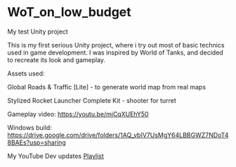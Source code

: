 # WoT_on_low_budget
 My test Unity project
 
 This is my first serious Unity project, where i try out most of basic technics used in game development. I was inspired by World of Tanks, and decided to recreate its look and gameplay.
 
 Assets used:
 
 Global Roads & Traffic [Lite] - to generate world map from real maps
 
 Stylized Rocket Launcher Complete Kit - shooter for turret
 
 Gameplay video: https://youtu.be/mjCqXUEhY50

 Windows build: https://drive.google.com/drive/folders/1AQ_vbIV7UsMgY64LBBGWZ7NDoT48BAEs?usp=sharing
 
 My YouTube Dev updates [Playlist](https://youtube.com/playlist?list=PLTWweHDDRLXQUnMoX01dFKrgxi1LspR9i)
